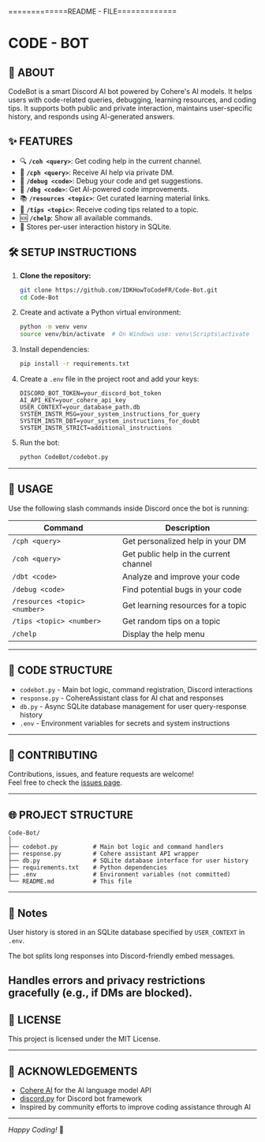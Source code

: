 =============README - FILE=============

# CODE - BOT

📌 ABOUT
--------
CodeBot is a smart Discord AI bot powered by Cohere's AI models. It helps users with code-related queries, debugging, learning resources, and coding tips. It supports both public and private interaction, maintains user-specific history, and responds using AI-generated answers.

✨ FEATURES
----------
- 🔍 **`/coh <query>`**: Get coding help in the current channel.  
- 📩 **`/cph <query>`**: Receive AI help via private DM.  
- 🐞 **`/debug <code>`**: Debug your code and get suggestions.  
- 🧪 **`/dbg <code>`**: Get AI-powered code improvements.  
- 📚 **`/resources <topic>`**: Get curated learning material links.  
- 📝 **`/tips <topic>`**: Receive coding tips related to a topic.  
- 🆘 **`/chelp`**: Show all available commands.  
- 🧠 Stores per-user interaction history in SQLite.  


🛠️ SETUP INSTRUCTIONS
---------------------
1. **Clone the repository:**
   ```bash
   git clone https://github.com/IDKHowToCodeFR/Code-Bot.git
   cd Code-Bot
   ```

2. Create and activate a Python virtual environment:
   ```bash
   python -m venv venv
   source venv/bin/activate  # On Windows use: venv\Scripts\activate
   ```

3. Install dependencies:
   ```bash
   pip install -r requirements.txt
   ```

4. Create a `.env` file in the project root and add your keys:
   ```
   DISCORD_BOT_TOKEN=your_discord_bot_token
   AI_API_KEY=your_cohere_api_key
   USER_CONTEXT=your_database_path.db
   SYSTEM_INSTR_MSG=your_system_instructions_for_query
   SYSTEM_INSTR_DBT=your_system_instructions_for_doubt
   SYSTEM_INSTR_STRICT=additional_instructions
   ```

5. Run the bot:
   ```bash
   python CodeBot/codebot.py
   ```

---

## 🚀 USAGE

Use the following slash commands inside Discord once the bot is running:

| Command           | Description                              |
|-------------------|------------------------------------------|
| `/cph <query>`    | Get personalized help in your DM        |
| `/coh <query>`    | Get public help in the current channel  |
| `/dbt <code>`     | Analyze and improve your code            |
| `/debug <code>`   | Find potential bugs in your code         |
| `/resources <topic> <number>` | Get learning resources for a topic  |
| `/tips <topic> <number>`       | Get random tips on a topic         |
| `/chelp`          | Display the help menu                    |

---

## 📁 CODE STRUCTURE

- `codebot.py` - Main bot logic, command registration, Discord interactions
- `response.py` - CohereAssistant class for AI chat and responses
- `db.py` - Async SQLite database management for user query-response history
- `.env` - Environment variables for secrets and system instructions

---

## 🤝 CONTRIBUTING

Contributions, issues, and feature requests are welcome!  
Feel free to check the [issues page](https://github.com/IDKHowToCodeFR/Code-Bot/issues).

---
## 🌐 PROJECT STRUCTURE
```
Code-Bot/
│
├── codebot.py          # Main bot logic and command handlers
├── response.py         # Cohere assistant API wrapper
├── db.py               # SQLite database interface for user history
├── requirements.txt    # Python dependencies
├── .env                # Environment variables (not committed)
└── README.md           # This file
```
---
## 📑 Notes
User history is stored in an SQLite database specified by `USER_CONTEXT` in `.env`.

The bot splits long responses into Discord-friendly embed messages.

Handles errors and privacy restrictions gracefully (e.g., if DMs are blocked).
---

## 📜 LICENSE
This project is licensed under the MIT License.

---

## 🙌 ACKNOWLEDGEMENTS

- [Cohere AI](https://cohere.ai) for the AI language model API  
- [discord.py](https://discordpy.readthedocs.io/) for Discord bot framework  
- Inspired by community efforts to improve coding assistance through AI

---

*Happy Coding!* 🎉
